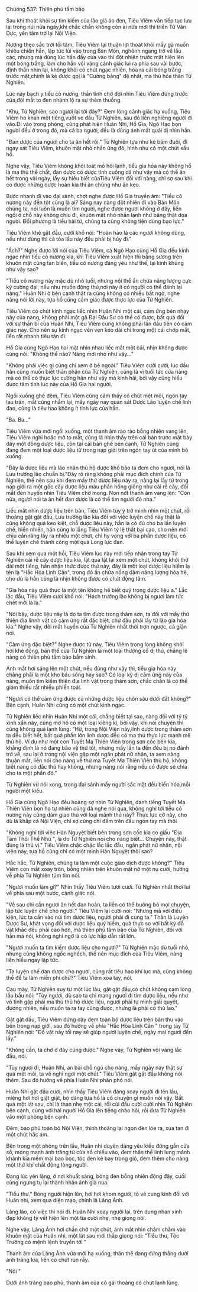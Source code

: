 




Chương 537: Thiên phú tầm bảo


Sau khi thoát khỏi sự tìm kiếm của lão giả áo đen, Tiêu Viêm vẫn tiếp tục lưu lại trong núi nửa ngày,khi chắc chắn không còn ai nữa mới thi triển Tử Vân Dực, yên tâm trở lại Nội Viện.

Nương theo sắc trời tối tăm, Tiêu Viêm lại thuận lợi thoát khỏi mấy gã muốn khiêu chiến hắn, lập tức lủi vào trong Bàn Môn, nghênh ngang trở về lầu các, nhưng mà đúng lúc hắn đẩy cửa vào thì đột nhiên trước mặt hiện lên một bóng trắng, làm cho hắn vội vàng cảnh giác lui ra phía sau vài bước, định thần nhìn lại, không khỏi có chút ngạc nhiên, hóa ra cái bóng trắng trước mặt,chính là kẻ được gọi là "Cường bảng" đệ nhất, ma thú hóa thân Tử Nghiên.

Lúc này bạch y tiểu cô nương, thần tình chờ đợi nhìn Tiêu Viêm đứng trước cửa,đôi mắt to đen nhánh lộ ra sự thèm thuồng.

"Khụ, Tử Nghiên, sao ngươi lại tới đây?" Đem lòng cảnh giác hạ xuống, Tiêu Viêm ho khan một tiếng,vuốt ve đầu Tử Nghiên, sau đó liền nghiêng người đi vào.Đi vào trong phòng, cũng phát hiện Huân Nhi, Hổ Gia, Ngô Hạo bọn người đều ở trong đó, mà cả ba người, đều là dùng ánh mắt quái dị nhìn hắn.

"Đan dược của ngươi cho ta ăn hết rồi." Tử Nghiên tựa như kẻ bám đuôi, đi ngay sát Tiêu Viêm, khuôn mặt nhỏ nhắn ửng đỏ, hình như có một chút xấu hổ.

Nghe vậy, Tiêu Viêm không khỏi toát mồ hôi lạnh, tiểu gia hỏa này không hổ là ma thú thể chất, đan dược có dược tính cuồng dã như vậy mà có thể ăn hết trong vài ngày, lấy sự hiểu biết củaTiêu Viêm đối với nàng, chỉ sợ sau khi có được những dược hoàn kia thì ăn chúng như ăn kẹo.

Bước nhanh đi vào đại sảnh, chợt nghe được Hổ Gia truyền âm: "Tiểu cô nương này đến tột cùng là ai? Sáng nay nàng đột nhiên đi vào Bàn Môn chúng ta, nói luôn là muốn tìm ngươi, nghe được ngươi không ở đây, liền ngồi ở chỗ này không chịu đi, khuôn mặt nhỏ nhắn lạnh như băng thật dọa người. Đối phương là tiểu hài tử, chúng ta cũng không tiện dùng bạo lực."

Tiêu Viêm khẽ gật đầu, cười khổ nói: "Hoàn hảo là các ngươi không dùng, nếu như dùng thì cả tòa lầu này đều phải bị hủy đi."

"Ách?" Nghe được lời nói của Tiêu Viêm, cả Ngô Hạo cùng Hổ Gia đều kinh ngạc nhìn tiểu cô nương kia, khi Tiêu Viêm xuất hiện thì băng sương trên khuôn mặt cũng tan biến, tiểu cô nương đáng yêu như thế, lại kinh khủng như vậy sao?

"Tiểu cô nương này mặc dù nhỏ tuổi, nhưng nội thể ẩn chứa năng lượng cực kỳ cường đại, nếu như muốn động thủ,nơi này ít có người có thể đánh lại nàng." Huân Nhi ở bên cạnh thật ra cũng không có nhiều bất ngờ, nghe nàng nói lời này, tựa hồ cũng cảm giác được thực lực của Tử Nghiên.

Tiêu Viêm có chút kinh ngạc liếc nhìn Huân Nhi một cái, cảm ứng bén nhạy này của nàng, không phải một gã Đại Đấu Sư có thể có được, bất quá đối với sự thần bí của Huân Nhi, Tiêu Viêm cũng không phải lần đầu tiên có cảm giác này. Cho nên sự kinh ngạc vẻn vẹn kéo dài chỉ trong một cái chớp mắt, liền rất nhanh tiêu tán đi.

Hổ Gia cùng Ngô Hạo hai mặt nhìn nhau liếc mắt một cái, nhịn không được cùng nói: "Không thể nào? Nàng mới nhỏ như vậy..."

"Không phải việc gì cũng chỉ xem ở bề ngoài." Tiêu Viêm cười cười, lúc đầu hắn cũng muốn biết thân phận của Tử Nghiên, cũng là vì tuổi tác của nàng mà có thể có thực lực cường hãn như vậy mà kinh hãi, bởi vậy cũng hiểu được tâm tình lúc này của Hổ Gia hai người.

Ngồi xuống ghế đệm, Tiêu Viêm cũng cảm thấy có chút mệt mỏi, ngón tay lau trán, mắt cũng nhắm lại, mấy ngày nay quan sát Dược Lão luyện chế linh đan, cũng là tiêu hao không ít tinh lực của hắn.

"Ba. Ba..."

Tiêu Viêm vừa mới ngồi xuống, một thanh âm rào rào bỗng nhiên vang lên, Tiêu Viêm nghi hoặc mở to mắt, cũng là nhìn thấy trên cái bàn trước mặt bày đầy một đống dược liệu, còn tại cái bàn ghế bên cạnh, Tử Nghiên cũng đang đem một loại dược liệu từ trong nạp giới trên ngón tay út của mình bỏ xuống.

"Đây là dược liệu mà lão nhân thủ hộ dược khố bảo ta đem cho ngươi, nói là Lưu trưởng lão chuẩn bị."Đây rõ ràng không phải mục đích chính của Tử Nghiên, thế nên sau khi đem mấy thứ dược liệu này ra, nàng lại lấy từ trong nạp giới ra một gốc cây dược liệu màu phấn hồng giống như cái rễ cây, đôi mắt đen huyền nhìn Tiêu Viêm chờ mong. Non nớt thanh âm vang lên: "Còn nữa, ngươi nói ta ăn hết đan dược là có thể tìm ngươi đó nha."

Liếc mắt nhìn dược liệu trên bàn, Tiêu Viêm tùy ý trở mình nhìn một chút, rồi thoáng gật gật đầu, Lưu trưởng lão kia đối với việc luyện chế này thật là cũng không quá keo kiệt, chỗ dược liệu này, hẳn là có đủ cho ba lần luyện chế, hiển nhiên, hắn cũng lo lắng Tiêu Viêm tỷ lệ thất bại cao, cho nên mới chịu cắn răng lấy ra nhiều một chút, chỉ hy vọng với ba phần dược liệu, có thể luyện chế thành công một quả Long lực đan.

Sau khi xem qua một hồi, Tiêu Viêm lúc này mới tiếp nhận trong tay Tử Nghiên cái rễ cây dược liệu kia, lật qua lật lại xem một chút, không khỏi thở dài một tiếng, hắn nhận thức được thứ này, đây là một loại dược liệu hiếm lạ tên là "Hắc Hỏa Linh Căn", trong đó ẩn chứa nồng đậm năng lượng hỏa hệ, cho dù là hắn cũng là nhịn không được có chút động tâm.

"Gia hỏa này quả thực là một tên không hề biết quý trọng dược liệu a." Lắc lắc đầu, Tiêu Viêm cười khổ nói: "Hách trưởng lão không bị ngươi làm tức chết mới là lạ."

"Nói bậy, dược liệu này là do ta tìm được trong thâm sơn, ta đối với mấy thứ thiên địa linnh vật có cảm ứng rất đặc biệt, chứ đâu phải lấy từ lão gia hỏa kia." Nghe vậy, đôi mắt huyền của Tử Nghiên nhất thời trợn ngược, cả giận nói.

"Cảm ứng đặc biệt?" Nghe được từ này, Tiêu Viêm trong lòng không khỏi hơi khẽ động, bản thể của Tử Nghiên là một loại thượng cổ dị thú, chẳng lẽ nàng có thiên phú tầm bảo bẩm sinh.

Ánh mắt hơi sáng lên một chút, nếu đúng như vậy thì, tiểu gia hỏa này chẳng phải là một kho báu sống hay sao? Có loại kỳ dị cảm ứng này của nàng, muốn tìm kiếm thiên địa linh vật trong thâm sơn, chắc chắn là có thể giảm thiểu rất nhiều phiền toái.

"Ngươi có thể cảm ứng được cả những dược liệu chôn sâu dưới đất không?" Bên cạnh, Huân Nhi cũng có một chút kinh ngạc.

Tử Nghiên liếc nhìn Huân Nhi một cái, chẳng biết tại sao, nàng đối với tỷ tỷ xinh xắn này, cũng mơ hồ có một loại kiêng kị, bởi vậy, khi nói chuyện thì cũng không quá lạnh lùng: "Hừ, trong Nội Viện này,linh dược trong thâm sơn ta đều biết hết, bất quá phần lớn linh dược đều có ma thú thực lực mạnh mẽ thủ hộ. Ví dụ như một con Tuyết Ma Thiên Viên trong sơn cốc bên kia, khẳng định là nó đang bảo vệ thứ tốt, nhưng mấy lần ta đến đều bị nó đánh trở về, sau lại ở trong nội viện gặp một ngân phát nữ nhân, ta xem nàng thuận mắt, liền nói cho nàng về thứ mà Tuyết Ma Thiên Viên thủ hộ, không biết nàng có đắc thủ hay không, nhưng nàng nói rằng nếu có được sẽ chia cho ta một phần đó."

Tử Nghiên vừ nói xong, trong đại sảnh mấy người sắc mặt đều biến hóa,mỗi người một kiểu.

Hổ Gia cùng Ngô Hạo đều hoảng sợ nhìn Tử Nghiên, danh tiếng Tuyết Ma Thiên Viên bọn họ tự nhiên cũng đã nghe nói qua, không nghĩ tới tiểu cô nương này cũng dám giao thủ với loại mãnh thú này? Thực lực cỡ này, cho dù là khắp cả Nội Viện, chỉ sợ cũng chỉ đếm trên đầu ngón tay mà thôi

"Không nghĩ tới việc Hàn Nguyệt biết bên trong sơn cốc kia có giấu "Địa Tâm Thôi Thể Nhũ ", là do Tử Nghiên nói cho nàng biết... Chuyện này, thật đúng là thú vị." Tiêu Viêm chậc chậc lắc lắc đầu, ngân phát nữ nhân, nội viện này, tựa hồ cũng chỉ có một mình Hàn Nguyệt thôi sao?

Hắc hắc, Tử Nghiên, chúng ta làm một cuộc giao dịch được không?" Tiêu Viêm con mắt xoay tròn, bỗng nhiên trên khuôn mặt nở một nụ cười, hướng về phía Tử Nghiên tủm tỉm nói.

"Ngươi muốn làm gì?" Nhìn thấy Tiêu Viêm tươi cười. Tử Nghiên nhất thời lui về phía sau một bước, cảnh giác nói.

"Về sau chỉ cần ngươi ăn hết đan hoàn, ta liền có thể buông bỏ mọi chuyện, lập tức luyện chế cho ngươi." Tiêu Viêm lại cười nói: "Nhưng mà với điều kiện, lúc ta cần vào núi tìm dược liệu, ngươi phải đi cùng ta." Thân là Luyện Dược Sư, khát vọng đối với dược liệu quý hiếm, quả thực so với bất kỳ đồ vật khác đều phải cao hơn, mà thiên phú tầm bảo của Tử Nghiên, đối với hắn mà nói, không nghi ngờ là có lực hấp dẫn rất lớn.

"Ngươi muốn ta tìm kiếm dược liệu cho ngươi?" Tử Nghiên mặc dù tuổi nhỏ, nhưng cũng không ngốc nghếch, thế nên mục đích của Tiêu Viêm, nàng liền hiểu ngay lập tức.

"Ta luyện chế đan dược cho ngươi, cũng rất tiêu hao khí lực mà, cũng không thể để ta làm miễn phí chứ?" Tiêu Viêm xoa tay, nói.

Cau mày, Tử Nghiên suy tư một lúc lâu, gật gật đầu,có chút không cam lòng lầu bầu nói: "Tùy ngươi, dù sao ta chỉ mang ngươi đi tìm dược liệu, nếu như vô tình gặp phải ma thú thủ hộ dược liệu, ngươi phải tự mình giải quyết, đương nhiên, nếu muốn ta ra tay cũng được, nhưng là phải có thù lao."

Gật gật đầu, Tiêu Viêm đứng dậy đem toàn bộ dược liệu trên bàn thu vào bên trong nạp giới, sau đó hướng về phía "Hắc Hỏa Linh Căn " trong tay Tử Nghiên nói: "Đồ vật này tối nay sẽ giúp ngươi luyện chế, ngày mai ngươi đến lấy."

"Không cần, ta chờ ở đây cũng được." Nghe vậy, Tử Nghiên vội vàng lắc đầu, nói.

"Tùy ngươi đi, Huân Nhi, an bài chỗ ngủ cho nàng, mấy ngày nay thật sự quá mệt mỏi, ta về nghỉ ngơi một chút." Tiêu Viêm gật gật đầu không nói thêm. Sau đó hướng về phía Huân Nhi phân phó nói.

Huân Nhi gật đầu cười, nhìn thấy Tiêu Viêm đang xoay người đi lên lầu, miệng hơi hơi giật giật, bộ dáng tựa hồ là có chuyện gì muốn nói vậy. Bất quá một lát sau, chỉ là than nhẹ một cái, rồi cúi đầu cười cười nhìn Tử Nghiên bên cạnh, cùng với hai người Hổ Gia lên tiếng chào hỏi, rồi đưa Tử Nghiên vào một phòng bên cạnh.

Đêm, bao phủ toàn bộ Nội Viện, thỉnh thoảng lại ngọn đèn lóe ra, xua tan đi một chút hắc ám.

Bên trong một phòng trên lầu, Huân nhi duyên dáng yêu kiều đứng gần cửa sổ, mỏng manh ánh trăng từ cửa sổ chiếu vào, đem thân thể linh lung mảnh khảnh kia mềm mại bao bọc, tóc đen kẽ bay trong gió, đem thêm cho nàng một thứ khí chất động lòng người.

Đang lúc yên lặng, ở nơi khuất sáng, bóng đen bỗng nhiên động đậy, cuối cùng ngưng tụ lại thành nhân ảnh già nua.

"Tiểu thư." Bóng người hiện lên, hơi hơi khom người, tỏ vẻ cung kính đối với Huân nhi, xem qua diện mạo, chính là Lăng Ảnh.

Lăng lão, có việc thì nói đi. Huân Nhi xoay người lại, trên dung nhan xinh đẹp không tỳ vết hiện lên một tia cười nhẹ, nhẹ giọng nói.

Nghe vậy, Lăng Ảnh hơi chần chờ một chút, ánh mắt nhìn chằm chằm vào khuôn mặt của Huân nhi, một lát sau mới thấp giọng nói: "Tiểu thư, Tộc Trưởng có mệnh lệnh truyền tới "

Thanh âm của Lăng Ảnh vừa mới hạ xuống, thân thể đang đứng thẳng dưới ánh trăng kia, liền có chút run rẩy.

"Nói "

Dưới ánh trăng bao phủ, thanh âm của cô gái thoáng có chút lạnh lùng.




